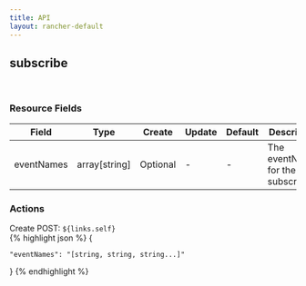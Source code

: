 ```yaml
---
title: API
layout: rancher-default
---
```


## subscribe


​
### Resource Fields

Field | Type | Create | Update | Default | Description
---|---|---|---|---|---
eventNames | array[string] | Optional | - | - | The eventNames for the subscribe






### Actions



<span class="action">
<span class="header">
Create
<span class="headerright">POST:  <code>${links.self}</code></span>
</span>
<div class="action-contents">
{% highlight json %} 
{

	"eventNames": "[string, string, string...]"

} 
{% endhighlight %}
</div>
</span>













​